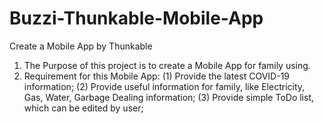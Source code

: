 # Buzzi-Thunkable-Mobile-App
Create a Mobile App by Thunkable
1. The Purpose of this project is to create a Mobile App for family using.
2. Requirement for this Mobile App:
  (1) Provide the latest COVID-19 information;
  (2) Provide useful information for family, like Electricity, Gas, Water, Garbage Dealing information;
  (3) Provide simple ToDo list, which can be edited by user;
  
